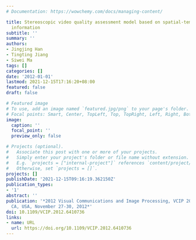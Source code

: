 ```yaml
---
# Documentation: https://wowchemy.com/docs/managing-content/

title: Stereoscopic video quality assessment model based on spatial-temporal structural
  information
subtitle: ''
summary: ''
authors:
- Jingjing Han
- Tingting Jiang
- Siwei Ma
tags: []
categories: []
date: '2012-01-01'
lastmod: 2021-12-15T17:16:20+08:00
featured: false
draft: false

# Featured image
# To use, add an image named `featured.jpg/png` to your page's folder.
# Focal points: Smart, Center, TopLeft, Top, TopRight, Left, Right, BottomLeft, Bottom, BottomRight.
image:
  caption: ''
  focal_point: ''
  preview_only: false

# Projects (optional).
#   Associate this post with one or more of your projects.
#   Simply enter your project's folder or file name without extension.
#   E.g. `projects = ["internal-project"]` references `content/project/deep-learning/index.md`.
#   Otherwise, set `projects = []`.
projects: []
publishDate: '2021-12-15T09:16:19.362150Z'
publication_types:
- '1'
abstract: ''
publication: '*2012 Visual Communications and Image Processing, VCIP 2012, San Diego,
  CA, USA, November 27-30, 2012*'
doi: 10.1109/VCIP.2012.6410736
links:
- name: URL
  url: https://doi.org/10.1109/VCIP.2012.6410736
---
```

